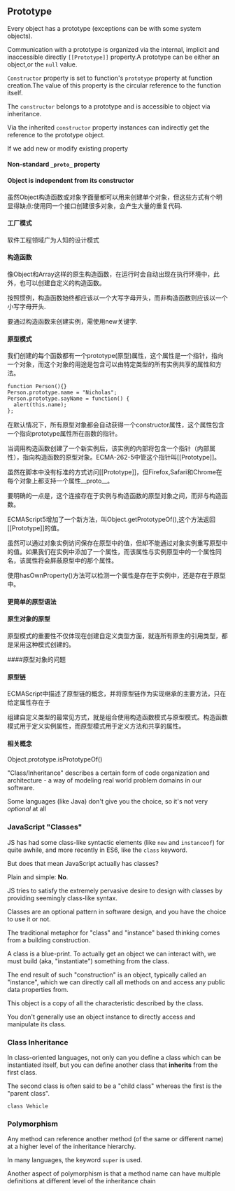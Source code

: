 ## Prototype

Every object has a prototype (exceptions can be with some system objects).

Communication with a prototype is organized via the internal, implicit and inaccessible directly `[[Prototype]]` property.A prototype can be either an object,or the
 `null` value.
 
`Constructor` property is set to function's `prototype` property at function creation.The value of this property is the circular reference to the function itself.
 
 The `constructor` belongs to a prototype and is accessible to object via inheritance.
 
Via the inherited `constructor` property instances can indirectly get the reference to the prototype object.
 
If we add new or modify existing property 
 
#### Non-standard `_proto_` property

 
#### Object is independent from its constructor
 
 

虽然Object构造函数或对象字面量都可以用来创建单个对象，但这些方式有个明显得缺点:使用同一个接口创建很多对象，会产生大量的重复代码.

#### 工厂模式
软件工程领域广为人知的设计模式

#### 构造函数
像Object和Array这样的原生构造函数，在运行时会自动出现在执行环境中，此外，也可以创建自定义的构造函数。

按照惯例，构造函数始终都应该以一个大写字母开头，而非构造函数则应该以一个小写字母开头.

要通过构造函数来创建实例，需使用new关键字.



#### 原型模式

我们创建的每个函数都有一个prototype(原型)属性，这个属性是一个指针，指向一个对象，而这个对象的用途是包含可以由特定类型的所有实例共享的属性和方法。

    function Person(){}
    Person.prototype.name = "Nicholas";
    Person.prototype.sayName = function() {
      alert(this.name);
    };
    
在默认情况下，所有原型对象都会自动获得一个constructor属性，这个属性包含一个指向prototype属性所在函数的指针。

当调用构造函数创建了一个新实例后，该实例的内部将包含一个指针（内部属性），指向构造函数的原型对象。ECMA-262-5中管这个指针叫[[Prototype]]。

虽然在脚本中没有标准的方式访问[[Prototype]]，但Firefox,Safari和Chrome在每个对象上都支持一个属性__proto__。

要明确的一点是，这个连接存在于实例与构造函数的原型对象之间，而非与构造函数。

ECMAScript5增加了一个新方法，叫Object.getPrototypeOf(),这个方法返回[[Prototype]]的值。

虽然可以通过对象实例访问保存在原型中的值，但却不能通过对象实例重写原型中的值。如果我们在实例中添加了一个属性，而该属性与实例原型中的一个属性同名，该属性将会屏蔽原型中的那个属性。

使用hasOwnProperty()方法可以检测一个属性是存在于实例中，还是存在于原型中。

#### 更简单的原型语法

#### 原生对象的原型
原型模式的重要性不仅体现在创建自定义类型方面，就连所有原生的引用类型，都是采用这种模式创建的。

####原型对象的问题




#### 原型链

ECMAScript中描述了原型链的概念，并将原型链作为实现继承的主要方法，只在给定属性存在于

组建自定义类型的最常见方式，就是组合使用构造函数模式与原型模式。构造函数模式用于定义实例属性，而原型模式用于定义方法和共享的属性。

#### 相关概念

Object.prototype.isPrototypeOf()


"Class/Inheritance" describes a certain form of code organization and  architecture - a way of modeling real world problem domains in our software.



Some languages (like Java) don't give you the choice, so it's not very *optional* at all

### JavaScript "Classes"

JS has had some class-like syntactic elements (like `new` and `instanceof`) for quite awhile, and more recently in ES6, like the `class` keyword.

But does that mean JavaScript actually has classes?

Plain and simple: **No**.

JS tries to satisfy the extremely pervasive desire to design with classes by providing seemingly class-like syntax.

Classes are an optional pattern in software design, and you have the choice to use it or not.

The traditional metaphor for "class" and "instance" based thinking comes from a building construction.

A class is a blue-print. To actually get an object we can interact with, we must build (aka, "instantiate") something from the class.

The end result of such "construction" is an object, typically called an "instance", which we can directly call all methods on and access any public data properties from.

This object is a copy of all the characteristic described by the class.

You don't generally use an object instance to directly access and manipulate its class.

### Class Inheritance

In class-oriented languages, not only can you define a class which can be instantiated itself, but you can define another class that **inherits** from the first class.

The second class is often said to be a "child class" whereas the first is the "parent class".

    class Vehicle

### Polymorphism

Any method can reference another method (of the same or different name) at a higher level of the inheritance hierarchy.

In many languages, the keyword `super` is used.

Another aspect of polymorphism is that a method name can have multiple definitions at different level of the inheritance chain
